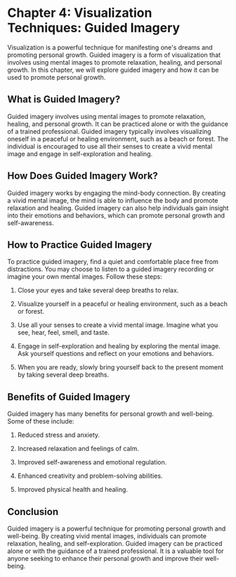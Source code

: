 Chapter 4: Visualization Techniques: Guided Imagery
===================================================

Visualization is a powerful technique for manifesting one's dreams and promoting personal growth. Guided imagery is a form of visualization that involves using mental images to promote relaxation, healing, and personal growth. In this chapter, we will explore guided imagery and how it can be used to promote personal growth.

What is Guided Imagery?
-----------------------

Guided imagery involves using mental images to promote relaxation, healing, and personal growth. It can be practiced alone or with the guidance of a trained professional. Guided imagery typically involves visualizing oneself in a peaceful or healing environment, such as a beach or forest. The individual is encouraged to use all their senses to create a vivid mental image and engage in self-exploration and healing.

How Does Guided Imagery Work?
-----------------------------

Guided imagery works by engaging the mind-body connection. By creating a vivid mental image, the mind is able to influence the body and promote relaxation and healing. Guided imagery can also help individuals gain insight into their emotions and behaviors, which can promote personal growth and self-awareness.

How to Practice Guided Imagery
------------------------------

To practice guided imagery, find a quiet and comfortable place free from distractions. You may choose to listen to a guided imagery recording or imagine your own mental images. Follow these steps:

1. Close your eyes and take several deep breaths to relax.

2. Visualize yourself in a peaceful or healing environment, such as a beach or forest.

3. Use all your senses to create a vivid mental image. Imagine what you see, hear, feel, smell, and taste.

4. Engage in self-exploration and healing by exploring the mental image. Ask yourself questions and reflect on your emotions and behaviors.

5. When you are ready, slowly bring yourself back to the present moment by taking several deep breaths.

Benefits of Guided Imagery
--------------------------

Guided imagery has many benefits for personal growth and well-being. Some of these include:

1. Reduced stress and anxiety.

2. Increased relaxation and feelings of calm.

3. Improved self-awareness and emotional regulation.

4. Enhanced creativity and problem-solving abilities.

5. Improved physical health and healing.

Conclusion
----------

Guided imagery is a powerful technique for promoting personal growth and well-being. By creating vivid mental images, individuals can promote relaxation, healing, and self-exploration. Guided imagery can be practiced alone or with the guidance of a trained professional. It is a valuable tool for anyone seeking to enhance their personal growth and improve their well-being.
